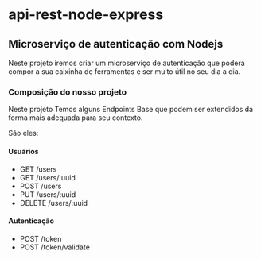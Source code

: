 # api-rest-node-express

## Microserviço de autenticação com Nodejs

Neste projeto iremos criar um microserviço de autenticação que poderá compor a sua caixinha de ferramentas e ser muito útil no seu dia a dia.

### Composição do nosso projeto

Neste projeto Temos alguns Endpoints Base que podem ser extendidos da forma mais adequada para seu contexto.

São eles:
#### Usuários

* GET /users
* GET /users/:uuid
* POST /users
* PUT /users/:uuid
* DELETE /users/:uuid

#### Autenticação

* POST /token
* POST /token/validate

